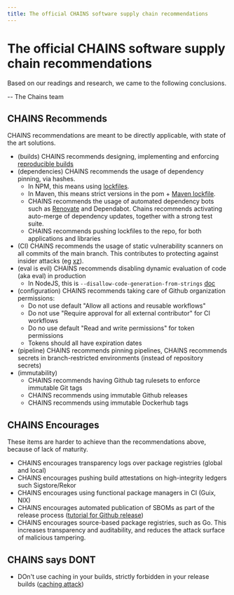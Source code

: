 ```yaml
---
title: The official CHAINS software supply chain recommendations
---
```



# The official CHAINS software supply chain recommendations

Based on our readings and research, we came to the following conclusions.

-- The Chains team

## CHAINS Recommends

CHAINS recommendations are meant to be directly applicable, with state of the art solutions.

- (builds) CHAINS recommends designing, implementing and enforcing [reproducible builds](https://arxiv.org/pdf/2104.06020)
- (dependencies) CHAINS recommends the usage of dependency pinning, via hashes.
  - In NPM, this means using [lockfiles](https://docs.npmjs.com/cli/v10/configuring-npm/package-lock-json).
  - In Maven, this means strict versions in the pom + [Maven lockfile](https://github.com/chains-project/maven-lockfile/).
  - CHAINS recommends the usage of automated dependency bots such as [Renovate](<[url](https://github.com/apps/renovate)>) and Dependabot. Chains recommends activating auto-merge of dependency updates, together with a strong test suite.
  - CHAINS recommends pushing lockfiles to the repo, for both applications and libraries
- (CI) CHAINS recommends the usage of static vulnerability scanners on all commits of the main branch. This contributes to protecting against insider attacks (eg [xz](https://research.swtch.com/xz-timeline)).
- (eval is evil) CHAINS recommends disabling dynamic evaluation of code (aka eval) in production
  - In NodeJS, this is `--disallow-code-generation-from-strings` [doc](https://nodejs.org/api/cli.html#--disallow-code-generation-from-strings)
- (configuration) CHAINS recommends taking care of Github organization permissions:
  -  Do not use default "Allow all actions and reusable workflows"
  -  Do not use "Require approval for all external contributor" for CI workflows
  -  Do no use default "Read and write permissions" for token permissions
  -  Tokens should all have expiration dates
- (pipeline) CHAINS recommends pinning pipelines, CHAINS recommends secrets in branch-restricted environments (instead of repository secrets)
- (immutability)
  - CHAINS recommends having Github tag rulesets to enforce immutable Git tags
  - CHAINS recommends using immutable Github releases
  - CHAINS recommends using immutable Dockerhub tags
 
## CHAINS Encourages

These items are harder to achieve than the recommendations above, because of lack of maturity.

- CHAINS encourages transparency logs over package registries (global and local)
- CHAINS encourages pushing build attestations on high-integrity ledgers such Sigstore/Rekor
- CHAINS encourages using functional package managers in CI (Guix, NIX)
- CHAINS encourages automated publication of SBOMs as part of the release process ([tutorial for Github release](https://chains.proj.kth.se/sbom-github.html))
- CHAINS encourages source-based package registries, such as Go. This increases transparency and auditability, and reduces the attack surface of malicious tampering.

## CHAINS says DONT

- DOn't use caching in your builds, strictly forbidden in your release builds ([caching attack](https://adnanthekhan.com/2024/05/06/the-monsters-in-your-build-cache-github-actions-cache-poisoning/))



